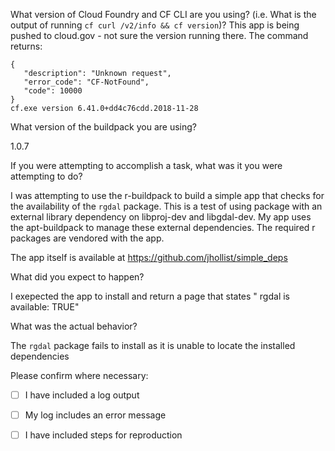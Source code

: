 What version of Cloud Foundry and CF CLI are you using? (i.e. What is the output of running `cf curl /v2/info && cf version`)?
This app is being pushed to cloud.gov - not sure the version running there.  The command returns:

```
{
   "description": "Unknown request",
   "error_code": "CF-NotFound",
   "code": 10000
}
cf.exe version 6.41.0+dd4c76cdd.2018-11-28
```                                                           
                                                           
What version of the buildpack you are using? 

1.0.7
                                                         
                                                         
If you were attempting to accomplish a task, what was it you were attempting to do?

I was attempting to use the r-buildpack to build a simple app that checks for the availability of the `rgdal` package. This is a test of using package with an external library dependency on  libproj-dev and libgdal-dev.  My app uses the apt-buildpack to manage these external dependencies.  The required r packages are vendored with the app.
                                                         
The app itself is available at https://github.com/jhollist/simple_deps
                                                         
What did you expect to happen?

I exepected the app to install and return a page that states " rgdal is available: TRUE"
                                                         
What was the actual behavior?

The `rgdal` package  fails to install as it is unable to locate the installed dependencies
                                                         
Please confirm where necessary:
* [ ] I have included a log output
* [ ] My log includes an error message
* [ ] I have included steps for reproduction
                                                         
                                                         